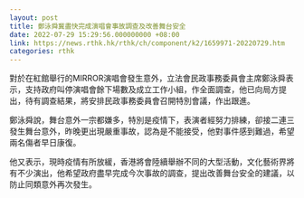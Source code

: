 ```yaml
---
layout: post
title: 鄭泳舜冀盡快完成演唱會事故調查及改善舞台安全
date: 2022-07-29 15:29:56.000000000 +08:00
link: https://news.rthk.hk/rthk/ch/component/k2/1659971-20220729.htm
categories: rthk
---
```


對於在紅館舉行的MIRROR演唱會發生意外，立法會民政事務委員會主席鄭泳舜表示，支持政府叫停演唱會餘下場數及成立工作小組，作全面調查，他已向局方提出，待有調查結果，將安排民政事務委員會召開特別會議，作出跟進。

鄭泳舜說，舞台意外一宗都嫌多，特別是疫情下，表演者經努力排練，卻接二連三發生舞台意外，昨晚更出現嚴重事故，認為是不能接受，他對事件感到難過，希望兩名傷者早日康復。

他又表示，現時疫情有所放緩，香港將會陸續舉辦不同的大型活動，文化藝術界將有不少演出，他希望政府盡早完成今次事故的調查，提出改善舞台安全的建議，以防止同類意外再次發生。
